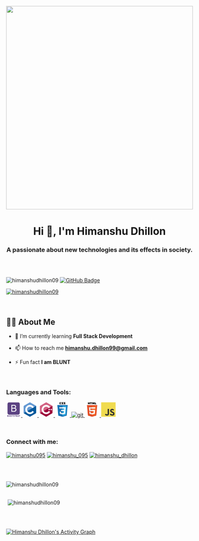 <a href="#"><img  src="https://biomedicalodyssey.blogs.hopkinsmedicine.org/files/2020/02/programming-code-window-GettyImages-1124838925_640.jpg" height="550px" width="100%" ></a><br/>
<h1 align="center">Hi 👋, I'm Himanshu Dhillon</h1>
<h3 align="center">A passionate about new technologies and its effects in society.</h3><br/><br/>

<p align="left"> <img src="https://komarev.com/ghpvc/?username=himanshudhillon09&label=Profile%20views&color=0e75b6&style=flat" alt="himanshudhillon09" /> 
<a href="https://github.com/himanshudhillon09?tab=followers"><img src="https://img.shields.io/github/followers/himanshudhillon09?label=Followers&style=social" alt="GitHub Badge"></a>

<p align="left"> <a href="https://github.com/ryo-ma/github-profile-trophy"><img src="https://github-profile-trophy.vercel.app/?username=himanshudhillon09" alt="himanshudhillon09" /></a> </p><br/>

## 🙋‍♂️ About Me
- 🌱 I’m currently learning **Full Stack Development**

- 📫 How to reach me **himanshu.dhillon99@gmail.com**

- ⚡ Fun fact **I am BLUNT**
<br/><br/><br/>




<h3 align="left">Languages and Tools:</h3>
<p align="left"> <a href="https://getbootstrap.com" target="_blank" rel="noreferrer"> <img src="https://raw.githubusercontent.com/devicons/devicon/master/icons/bootstrap/bootstrap-plain-wordmark.svg" alt="bootstrap" width="40" height="40"/> </a> <a href="https://www.cprogramming.com/" target="_blank" rel="noreferrer"> <img src="https://raw.githubusercontent.com/devicons/devicon/master/icons/c/c-original.svg" alt="c" width="40" height="40"/> </a> <a href="https://www.w3schools.com/cpp/" target="_blank" rel="noreferrer"> <img src="https://raw.githubusercontent.com/devicons/devicon/master/icons/cplusplus/cplusplus-original.svg" alt="cplusplus" width="40" height="40"/> </a> <a href="https://www.w3schools.com/css/" target="_blank" rel="noreferrer"> <img src="https://raw.githubusercontent.com/devicons/devicon/master/icons/css3/css3-original-wordmark.svg" alt="css3" width="40" height="40"/> </a> <a href="https://git-scm.com/" target="_blank" rel="noreferrer"> <img src="https://www.vectorlogo.zone/logos/git-scm/git-scm-icon.svg" alt="git" width="40" height="40"/> </a> <a href="https://www.w3.org/html/" target="_blank" rel="noreferrer"> <img src="https://raw.githubusercontent.com/devicons/devicon/master/icons/html5/html5-original-wordmark.svg" alt="html5" width="40" height="40"/> </a> <a href="https://developer.mozilla.org/en-US/docs/Web/JavaScript" target="_blank" rel="noreferrer"> <img src="https://raw.githubusercontent.com/devicons/devicon/master/icons/javascript/javascript-original.svg" alt="javascript" width="40" height="40"/> </a> </p>
<br/>

<h3 align="left">Connect with me:</h3>
<p align="left">
<a href="https://linkedin.com/in/himanshu095" target="blank"><img align="center" src="https://raw.githubusercontent.com/rahuldkjain/github-profile-readme-generator/master/src/images/icons/Social/linked-in-alt.svg" alt="himanshu095" height="30" width="40" /></a>
<a href="https://instagram.com/himanshu_095" target="blank"><img align="center" src="https://raw.githubusercontent.com/rahuldkjain/github-profile-readme-generator/master/src/images/icons/Social/instagram.svg" alt="himanshu_095" height="30" width="40" /></a>
<a href="https://www.hackerrank.com/himanshu_dhillon" target="blank"><img align="center" src="https://raw.githubusercontent.com/rahuldkjain/github-profile-readme-generator/master/src/images/icons/Social/hackerrank.svg" alt="himanshu_dhillon" height="30" width="40" /></a>
</p><br/><br/>

<p><img align="left" src="https://github-readme-stats.vercel.app/api/top-langs?username=himanshudhillon09&show_icons=true&locale=en&layout=compact" alt="himanshudhillon09" /></p>
<br/><br/>

<p>&nbsp;<img align="center" src="https://github-readme-stats.vercel.app/api?username=himanshudhillon09&show_icons=true&locale=en" alt="himanshudhillon09" /></p><br/><br/>


<a href="https://github.com/himanshudhillon09/github-readme-activity-graph"><img alt="Himanshu Dhillon's Activity Graph" src="https://activity-graph.herokuapp.com/graph?username=himanshudhillon09&bg_color=0D1117&color=5BCDEC&line=5BCDEC&point=FFFFFF&hide_border=true" /></a> <br/><br/>
